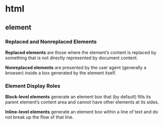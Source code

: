 # html

## element

###	Replaced and Nonreplaced Elements

**Replaced elements** are those where the element’s content is replaced by something that is not directly represented by document content.

**Nonreplaced elements** are presented by the user agent (generally a browser) inside a box generated by the element itself.

### Element Display Roles

**Block-level elements** generate an element box that (by default) fills its parent element’s content area and cannot have other elements at its sides.

**Inline-level elements** generate an element box within a line of text and do not break up the flow of that line.

